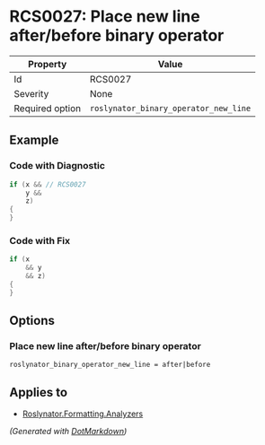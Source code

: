 # RCS0027: Place new line after/before binary operator

| Property        | Value                                 |
| --------------- | ------------------------------------- |
| Id              | RCS0027                               |
| Severity        | None                                  |
| Required option | `roslynator_binary_operator_new_line` |

## Example

### Code with Diagnostic

```csharp
if (x && // RCS0027
    y &&
    z)
{
}
```

### Code with Fix

```csharp
if (x
    && y
    && z)
{
}
```

## Options

### Place new line after/before binary operator

```editorconfig
roslynator_binary_operator_new_line = after|before
```

## Applies to

* [Roslynator.Formatting.Analyzers](https://www.nuget.org/packages/Roslynator.Formatting.Analyzers)


*\(Generated with [DotMarkdown](http://github.com/JosefPihrt/DotMarkdown)\)*